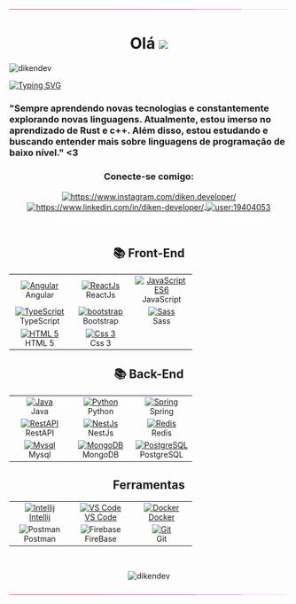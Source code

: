 <img src="./assets/borderseparator.gif" alt="dikendev" /> 
<h1 align="center"> Olá <img src="https://media.giphy.com/media/hvRJCLFzcasrR4ia7z/giphy.gif" width="5%"></h1>
<p align="left"> <img src="https://komarev.com/ghpvc/?username=dikendev&label=Profile%20views&color=0e75b6&style=flat" alt="dikendev" /> </p>

[![Typing SVG](https://readme-typing-svg.demolab.com?font=Fira+Code&weight=500&size=25&duration=3000&pause=1000&width=435&lines=Full+Stack+Developer)](https://git.io/typing-svg)
</br>

<h3> "Sempre aprendendo novas tecnologias e constantemente explorando novas linguagens. Atualmente, estou imerso no aprendizado de Rust e c++. Além disso, estou estudando e buscando entender mais sobre linguagens de programação de baixo nível." <3 </h3> 
  
<h3 align="center">Conecte-se comigo:</h3>
<p align="center">
  <a href="https://www.instagram.com/diken.developer/" target="blank">
    <img align="center" src="https://raw.githubusercontent.com/rahuldkjain/github-profile-readme-generator/master/src/images/icons/Social/instagram.svg" alt="https://www.instagram.com/diken.developer/" height="30" width="40" />
  </a>
  <a href="https://www.linkedin.com/in/diken-developer/" target="blank">
    <img align="center" src="https://raw.githubusercontent.com/rahuldkjain/github-profile-readme-generator/master/src/images/icons/Social/linked-in-alt.svg" alt="https://www.linkedin.com/in/diken-developer/" height="30" width="40" />
  </a>
  <a href="https://stackoverflow.com/users/user:19404053" target="blank">
    <img align="center" src="https://raw.githubusercontent.com/rahuldkjain/github-profile-readme-generator/master/src/images/icons/Social/stack-overflow.svg" alt="user:19404053" height="30" width="40" />
  </a>
</p>
</br>
<div align="center">


<h2> <strong> 📚 Front-End </strong></h2>
<table>
  <tr>
     <td align="center" width="96">
        <a href="https://angular.io/" target="_blank" rel="noreferrer"> 
          <img src="https://cdn.jsdelivr.net/gh/devicons/devicon/icons/angularjs/angularjs-original.svg" width="50" height="50" alt="Angular" />
        </a>
        <br>Angular
     </td>
     <td align="center" width="96">
        <a href="https://legacy.reactjs.org/" target="_blank" rel="noreferrer"> 
          <img src="https://techstack-generator.vercel.app/react-icon.svg" width="50" height="50" alt="ReactJs" />
        </a>
        <br>ReactJs
     </td>
     <td align="center" width="96">
        <a href="https://developer.mozilla.org/en-US/docs/Web/JavaScript/" target="_blank" rel="noreferrer"> 
          <img src="https://techstack-generator.vercel.app/js-icon.svg" width="50" height="50" alt="JavaScript ES6"/>
        </a>
        <br>JavaScript
     </td>
  </tr>
  <tr>
     <td align="center" width="96">
        <a href="https://www.typescriptlang.org/" target="_blank" rel="noreferrer"> 
          <img src="https://techstack-generator.vercel.app/ts-icon.svg" width="50" height="50" alt="TypeScript"/>
        </a>
        <br>TypeScript
     </td>
     <td align="center" width="96">
        <a href="https://getbootstrap.com/" target="_blank" rel="noreferrer">
          <img src="https://skillicons.dev/icons?i=bootstrap" width="50" height="50" alt="bootstrap" />
        </a>
        <br>Bootstrap
     </td>
     <td align="center" width="96">
        <a href="https://sass-lang.com/" target="_blank" rel="noreferrer"> 
          <img src="https://techstack-generator.vercel.app/sass-icon.svg" width="50" height="50" alt="Sass" />
        </a>  
        <br>Sass
     </td>
  </tr>
  <tr aligh="right" >
     <td align="center" width="96">
        <a href="https://www.w3schools.com/html/" target="_blank" rel="noreferrer">
          <img src="https://cdn.jsdelivr.net/gh/devicons/devicon/icons/html5/html5-plain-wordmark.svg" width="50" height="50" alt="HTML 5" />
        </a>
        <br>HTML 5
     </td>
     <td align="center" width="96">
        <a href="https://www.w3schools.com/css/" target="_blank" rel="noreferrer"> 
          <img src="https://cdn.jsdelivr.net/gh/devicons/devicon/icons/css3/css3-plain-wordmark.svg" width="50" height="50" alt="Css 3" />
        </a>
        <br>Css 3
     </td>
     <td>
     </td>
  </tr>
</table>

<h2> <strong> 📚 Back-End </strong></h2>
<table>
  <tr>
     <td align="center" width="96">
        <a href="https://www.w3schools.com/java/" target="_blank" rel="noreferrer"> 
          <img src="https://techstack-generator.vercel.app/java-icon.svg" width="50" height="50" alt="Java" />
        </a>
      <br>Java
     </td>
     <td align="center" width="96">
        <a href="https://www.python.org/" target="_blank" rel="noreferrer"> 
          <img src="https://techstack-generator.vercel.app/python-icon.svg" width="50" height="50" alt="Python" />
        </a>
      <br>Python
     </td>
     <td align="center" width="96">
        <a href="https://spring.io/" target="_blank" rel="noreferrer"> 
          <img src="https://cdn.jsdelivr.net/gh/devicons/devicon/icons/spring/spring-original.svg"  width="50" height="50" alt="Spring" />
        </a>  
        <br>Spring
     </td>
  </tr>
  <tr>
     <td align="center" width="96">
        <a href="https://www.redhat.com/pt-br/topics/api/what-is-a-rest-api" target="_blank" rel="noreferrer"> 
          <img src="https://techstack-generator.vercel.app/restapi-icon.svg" width="50" height="50" alt="RestAPI" />
        </a>  
        <br>RestAPI
     </td>
     <td align="center" width="96">
        <a href="https://nestjs.com/" target="_blank" rel="noreferrer"> 
          <img src="https://cdn.jsdelivr.net/gh/devicons/devicon/icons/nestjs/nestjs-plain.svg" width="50" height="50" alt="NestJs" />
        </a>
        <br>NestJs
     </td>
     <td align="center" width="96">
        <a href="https://www.redhat.com/pt-br/topics/api/what-is-a-rest-api" target="_blank" rel="noreferrer"> 
          <img src="https://skillicons.dev/icons?i=redis" width="50" height="50" alt="Redis" />
        </a>
        <br>Redis
     </td>
  </tr>
  <tr>
     <td align="center" width="96">
        <a href="https://www.mysql.com/" target="_blank" rel="noreferrer">
          <img src="https://techstack-generator.vercel.app/mysql-icon.svg" width="50" height="50" alt="Mysql" />
        </a>
        <br>Mysql
     </td>
     <td align="center" width="96">
        <a href="https://www.redhat.com/pt-br/topics/api/what-is-a-rest-api" target="_blank" rel="noreferrer"> 
          <img src="https://cdn.jsdelivr.net/gh/devicons/devicon/icons/mongodb/mongodb-original.svg" width="50" height="50" alt="MongoDB"/>
        </a>  
        <br>MongoDB
     </td>
     <td align="center" width="96">
        <a href="https://www.redhat.com/pt-br/topics/api/what-is-a-rest-api" target="_blank" rel="noreferrer"> 
          <img src="https://skillicons.dev/icons?i=postgres" width="50" height="50" alt="PostgreSQL" />
        </a>
        <br>PostgreSQL
     </td>
  </tr>
</table>

<h2> <strong> Ferramentas </strong></h2>
<table>
  <tr>
     <td align="center"  width="96">
       <a href="https://www.jetbrains.com/pt-br/idea/" target="_blank" rel="noreferrer"> 
          <img src="https://cdn.jsdelivr.net/gh/devicons/devicon/icons/intellij/intellij-original.svg" width="50" height="50" alt="Intellij" />
       <br>Intellij
       </a>
     </td>
     <td align="center"  width="96">
       <a href="https://code.visualstudio.com/" target="_blank" rel="noreferrer"> 
          <img src="https://upload.wikimedia.org/wikipedia/commons/9/9a/Visual_Studio_Code_1.35_icon.svg" width="50" height="50" alt="VS Code"/>
       <br>VS Code
     </td>
     <td align="center" width="96">
       <a href="https://code.visualstudio.com/" target="_blank" rel="noreferrer"> 
          <img src="https://techstack-generator.vercel.app/docker-icon.svg" width="55" height="55" alt="Docker" />
       <br>Docker
       </a>
     </td>
  </tr>
  <tr>
    <td align="center" width="96">
        <img src="https://user-images.githubusercontent.com/25181517/192109061-e138ca71-337c-4019-8d42-4792fdaa7128.png" width="50" height="50" alt="Postman" />
        <br>Postman
      </td>
      <td align="center" width="96">
        <img src="https://cdn.jsdelivr.net/gh/devicons/devicon/icons/firebase/firebase-plain.svg" width="50" height="50" alt="Firebase" />
        <br>FireBase
      </td>
      <td align="center" width="96">
        <a href="#git" >
          <img src="https://upload.wikimedia.org/wikipedia/commons/thumb/3/3f/Git_icon.svg/1200px-Git_icon.svg.png" width="50" height="50" alt="Git" />
        </a>
        <br>Git
      </td>
 <!-- <td align="center" width="96">
        <a href="https://www.gnu.org/software/bash/" target="_blank" rel="noreferrer"> 
         <img src="https://www.vectorlogo.zone/logos/gnu_bash/gnu_bash-icon.svg" width="48" height="48" alt="Bash" />
        </a>
        <br>Bash
      </td>
      -->
  </tr> 
</table>  
</br>
</div>

<p align="center"><img src="https://github-readme-stats.vercel.app/api/top-langs?username=dikendev&show_icons=true&locale=en&" alt="dikendev" /></p>
<img src="./assets/borderseparator.gif" alt="dikendev" /> 
